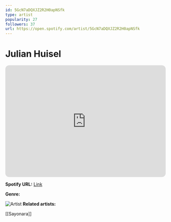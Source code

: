 ```yaml
---
id: 5GcN7aDQXJZ2R2H0apNSfk
type: artist
popularity: 27
followers: 37
url: https://open.spotify.com/artist/5GcN7aDQXJZ2R2H0apNSfk
---
```

# Julian Huisel

<iframe style="border-radius:12px" src="https://open.spotify.com/embed/artist/5GcN7aDQXJZ2R2H0apNSfk" width="100%" height="352" frameBorder="0" allowfullscreen="" allow="autoplay; clipboard-write; encrypted-media; fullscreen; picture-in-picture" loading="lazy"></iframe>

**Spotify URL:** [Link](https://open.spotify.com/artist/5GcN7aDQXJZ2R2H0apNSfk)

**Genre:** 

![Artist](https://i.scdn.co/image/ab67616d0000b273e09a35d0d0e1d03cb94f3dc2)
**Related artists:**

[[Sayonara]]
